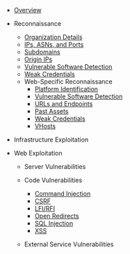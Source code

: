 - [Overview](/)

- Reconnaissance

    - [Organization Details](/recon/organization.md)
    - [IPs, ASNs, and Ports](/recon/ips-asns-ports.md)
    - [Subdomains](/recon/subdomains.md)
    - [Origin IPs](/recon/origin-ip.md)
    - [Vulnerable Software Detection](/recon/vulnerable-software.md)
    - [Weak Credentials](/recon/web/credentials.md)
    - Web-Specific Reconnaissance
        - [Platform Identification](/recon/web/platform-identification.md)
        - [Vulnerable Software Detection](/recon/web/vulnerable-software.md)
        - [URLs and Endpoints](/recon/web/urls-endpoints.md)
        - [Past Assets](/recon/web/past-assets.md)
        - [Weak Credentials](/recon/web/credentials.md)
        - [VHosts](/recon/web/vhosts.md)

- Infrastructure Exploitation

- Web Exploitation

    - Server Vulnerabilities

    - Code Vulnerabilities
        - [Command Injection](/web/code/command-injection.md)
        - [CSRF](/web/code/csrf.md)
        - [LFI/RFI](/web/code/lfi-rfi.md)
        - [Open Redirects](/web/code/open-redirects.md)
        - [SQL Injection](/web/code/sqli.md)
        - [XSS](/web/code/xss.md)

    - External Service Vulnerabilities

